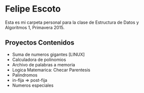 # Felipe Escoto
Esta es mi carpeta personal para la clase de Estructura de Datos y Algoritmos 1, Primavera 2015.

## Proyectos Contenidos 
- Suma de numeros gigantes [LINUX] 
- Calculadora de polinomios
- Archivo de palabras a memoria
- Logica Matemarica: Checar Parentesis
- Palindromos
- in-fija => post-fija
- Numeros especiales
